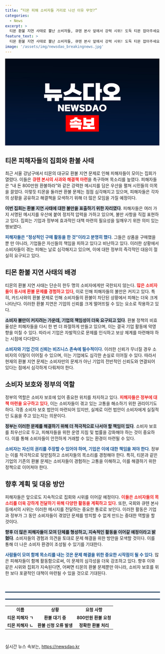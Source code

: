 ```yaml
---
title: “티몬 피해 소비자들 거리로 나선 이유 무엇?”
categories:
  - News
excerpt: >
  티몬 환불 지연 사태로 뿔난 소비자들, 큐텐 본사 앞에서 강력 시위! 도둑 티몬 잡아주세요라는 피켓과 어린이 글씨로 기업의 책임을 촉구하며, 환불 문제 해결을 위한 단체 행동에 나섰다.
feature_text: >
  티몬 환불 지연 사태로 뿔난 소비자들, 큐텐 본사 앞에서 강력 시위! 도둑 티몬 잡아주세요라는 피켓과 어린이 글씨로 기업의 책임을 촉구하며, 환불 문제 해결을 위한 단체 행동에 나섰다.
image: '/assets/img/newsdao_breakingnews.jpg'
---
```


<p><img src="/assets/img/newsdao_breakingnews.jpg" alt="bookingtag 속보" /></p>

<h2 data-ke-size="size26">티몬 피해자들의 집회와 환불 사태</h2>

<p data-ke-size="size16">최근 서울 강남구에서 티몬의 대규모 환불 지연 문제로 인해 피해자들이 모이는 집회가 열렸다. 이들은 <b><span style="color: #ee2323;">큐텐 본사의 사과와 해결책 마련</span></b>을 촉구하며 목소리를 높였다. 피해자들은 “내 돈 800만원 환불하라”와 같은 강력한 메시지를 담은 우산을 펼쳐 시민들의 이목을 끌었다. 이렇듯 티몬을 둘러싼 환불 문제는 점점 심각해지고 있으며, 피해자들은 각자의 상황을 공유하고 해결책을 모색하기 위해 더 많은 모임을 가질 예정이다.</p>

<p data-ke-size="size16"><b><span style="background-color: #21538527;">이번 집회는 환불 지연 사태에 대한 불만을 표출하기 위한 자리였다</span></b>. 피해자들은 여러 가지 서명된 메시지를 우산에 붙여 정치적 압력을 가하고 있으며, 불만 사항을 직접 표현하고 있다. 집회는 기업과 정부에 효과적인 대책 마련의 필요성을 일깨우기 위한 의미 있는 행보였다.</p> 

<p data-ke-size="size16"><b><span style="color: #1a5490;">피해자들은 “정상적인 구매 활동을 한 것”이라고 분명히 했다</span></b>. 그들은 상품을 구매했을 뿐 만 아니라, 기업들은 자신들의 책임을 피하고 있다고 비난하고 있다. 이러한 상황에서 소비자들이 겪는 피해는 날로 심각해지고 있으며, 이에 대한 정부의 즉각적인 대응이 절실히 요구되고 있다.</p>

<h2 data-ke-size="size26">티몬 환불 지연 사태의 배경</h2>

<p data-ke-size="size16">티몬의 환불 지연 사태는 단순히 한두 명의 소비자에게만 국한되지 않는다. <b><span style="color: #ee2323;">많은 소비자들이 동시에 환불 문제를 경험하고 있다</span></b>, 이로 인해 피해자들의 불만은 커지고 있다. 특히, 카드사와의 환불 문제로 인해 소비자들의 환불이 차단된 상황에서 피해는 더욱 크게 나타난다. 이러한 환불 지연은 기업의 신뢰를 크게 떨어뜨릴 수 있는 요소로 작용하고 있다.</p>

<p data-ke-size="size16"><b><span style="background-color: #21538527;">소비자 불만이 커지려는 가운데, 기업의 책임성이 더욱 요구되고 있다</span></b>. 환불 정책의 비효율성은 피해자들을 다시 한 번 더 좌절하게 만들고 있으며, 이는 결국 기업 활동에 악영향을 미칠 수 있다. 따라서 기업은 자발적으로 문제를 인식하고 보상 체계를 마련해야 하는 시점에 다다랐다.</p>

<p data-ke-size="size16"><b><span style="color: #1a5490;">소비자와 기업 간의 신뢰는 비즈니스 존속에 필수적이다</span></b>. 이러한 신뢰가 무너질 경우 소비자의 이탈이 이어질 수 있으며, 이는 기업에도 심각한 손실로 이어질 수 있다. 따라서 현재의 환불 지연 문제는 소비자만의 문제가 아닌 기업의 전반적인 신뢰도와 연결되어 있다는 점에서 심각하게 다뤄져야 한다.</p>

<h2 data-ke-size="size26">소비자 보호와 정부의 역할</h2>

<p data-ke-size="size16">정부의 역할은 소비자 보호에 있어 중요한 위치를 차지하고 있다. <b><span style="color: #ee2323;">피해자들은 정부에 대책 마련을 요구하고 있다</span></b>, 이는 소비자들이 겪고 있는 고통을 해소하기 위한 권리이기도 하다. 각종 소비자 보호 법안이 마련되어 있지만, 실제로 이런 법안이 소비자에게 실질적인 도움을 주고 있는지는 의문이다.</p>

<p data-ke-size="size16"><b><span style="background-color: #21538527;">정부는 이러한 문제를 해결하기 위해 더 적극적으로 나서야 할 책임이 있다</span></b>. 소비자 보호를 최우선으로 두고, 피해자들을 위한 운영 지침 및 법률을 강화해야 하는 것이 중요하다. 이를 통해 소비자들이 안전하게 거래할 수 있는 환경이 마련될 수 있다.</p>

<p data-ke-size="size16"><b><span style="color: #1a5490;">소비자는 자신의 권리를 주장할 수 있어야 하며, 기업은 이에 대한 책임을 져야 한다</span></b>. 정부는 이를 적극적으로 뒷받침하고 소비자들의 목소리를 경청해야 한다. 특히, 티몬과 같은 기업의 기존의 환불 문제는 소비자들이 경험하는 고통을 이해하고, 이를 해결하기 위한 정책으로 이어져야 한다.</p>

<h2 data-ke-size="size26">향후 계획 및 대응 방안</h2>

<p data-ke-size="size16">피해자들은 앞으로도 지속적으로 집회와 시위를 이어갈 예정이다. <b><span style="color: #ee2323;">이들은 소비자들의 목소리를 더욱 강하게 전달하기 위해 다양한 활동을 계획하고 있다</span></b>. 또한, 국회와 큐텐 본사 등에서의 시위는 이러한 메시지를 전달하는 중요한 통로로 보인다. 이러한 활동은 기업과 정부가 그 동안 소비자들이 겪었던 문제를 방치할 수 없게 만드는 중대한 역할을 할 것이다.</p>

<p data-ke-size="size16"><b><span style="background-color: #21538527;">향후 더 많은 피해자들이 모여 단체를 형성하고, 지속적인 활동을 이어갈 예정이라고 밝혔다</span></b>. 소비자들의 경험과 의견을 토대로 문제 해결을 위한 방안을 모색할 것이다. 이를 통해 더 나은 소비자 환경이 조성될 수 있기를 기대한다.</p>

<p data-ke-size="size16"><b><span style="color: #1a5490;">사람들이 모여 함께 목소리를 내는 것은 문제 해결을 위한 중요한 시작점이 될 수 있다</span></b>. 많은 피해자들이 함께 활동함으로써, 이 문제의 심각성을 더욱 강조하고 있다. 향후 이와 같은 시위와 집회가 지속된다면, 어쩌면 티몬의 환불 문제뿐만 아니라, 소비자 보호를 위한 보다 포괄적인 대책이 마련될 수 있을 것으로 기대된다.</p>

<p data-ke-size="size16">&nbsp;</p>

<p><hr style="border:1px solid #215385; width:100%; margin: 20px 0;" />
<hr style="border:1px solid #215385; width:100%; margin: 20px 0;" /></p>

<table style="width: 100%; border-collapse: collapse;">
    <tr>
        <td style="text-align: center; height: 17px;"><b>이름</b></td>
        <td style="text-align: center; height: 17px;"><b>상황</b></td>
        <td style="text-align: center; height: 17px;"><b>요청 사항</b></td>
    </tr>
    <tr>
        <td style="text-align: center; height: 17px;"><b>티몬 피해자 ㄱ</b></td>
        <td style="text-align: center; height: 17px;"><b>환불 대기 중</b></td>
        <td style="text-align: center; height: 17px;"><b>800만원 환불 요청</b></td>
    </tr>
    <tr>
        <td style="text-align: center; height: 17px;"><b>티몬 피해자 ㄴ</b></td>
        <td style="text-align: center; height: 17px;"><b>환불 신청 오류 발생</b></td>
        <td style="text-align: center; height: 17px;"><b>정확한 환불 처리</b></td>
    </tr>
</table>

<p data-ke-size="size16">&nbsp;</p>
실시간 뉴스 속보는, <a href="https://newsdao.kr" rel="dofollow">https://newsdao.kr</a>


